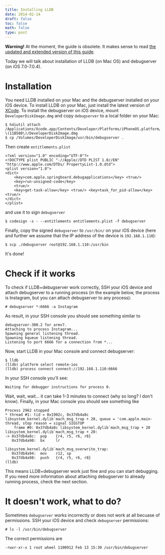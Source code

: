 ```yaml
---
title: Installing LLDB
date: 2014-02-14
draft: false
toc: false
math: false
type: post
---
```


__Warning!__ At the moment, the guide is obsolete. It makes sense to read [the updated and extended version of this guide](../2016-04-27-debugging-ios-binaries-with-lldb/).

Today we will talk about installation of LLDB (on Mac OS) and debugserver (on iOS 7.0-7.0.4).

# Installation

You need LLDB installed on your Mac and the debugserver installed on your iOS device. To install LLDB on your Mac, just install the latest version of [XCode](https://developer.apple.com/xcode/). To install the debugserver on iOS device, mount `DeveloperDiskImage.dmg` and copy `debugserver` to a local folder on your Mac: 

```
$ hdiutil attach /Applications/Xcode.app/Contents/Developer/Platforms/iPhoneOS.platform/DeviceSupport/7.0.3\ \(11B508\)/DeveloperDiskImage.dmg
$ cp /Volumes/DeveloperDiskImage/usr/bin/debugserver .
```

Then create `entitlements.plist`

```
<?xml version="1.0" encoding="UTF-8"?>
<!DOCTYPE plist PUBLIC "-//Apple//DTD PLIST 1.0//EN" "http://www.apple.com/DTDs/ PropertyList-1.0.dtd">
<plist version="1.0">
<dict>
	<key>com.apple.springboard.debugapplications</key> <true/>
	<key>run-unsigned-code</key>
	<true/>
	<key>get-task-allow</key> <true/> <key>task_for_pid-allow</key> <true/>
</dict> 
</plist>
```

and use it to sign `debugserver`

```
$ codesign -s - --entitlements entitlements.plist -f debugserver
```

Finally, copy the signed `debugserver` to `/usr/bin/` on your iOS device (here and further we assume that the IP address of the device is `192.168.1.110`): 

```
$ scp ./debugserver root@192.168.1.110:/usr/bin
```

It's done! 

# Check if it works

To check if LLDB+debugserver work correctly, SSH your iOS device and attach debugserver to a running process (in the example below, the process is Instagram, but you can attach debugserver to any process): 

```
# debugserver *:6666 -a Instagram
```

As result, in your SSH console you should see something similar to 

```
debugserver-300.2 for armv7.
Attaching to process Instagram...
Spawning general listening thread.
Spawning kqueue listening thread.
Listening to port 6666 for a connection from *...
```

Now, start LLDB in your Mac console and connect debugserver: 

```
$ lldb
(lldb) platform select remote-ios
(lldb) process connect connect://192.168.1.110:6666
```

In your SSH console you'll see: 

```
Waiting for debugger instructions for process 0.
```

Wait, wait, wait… it can take 1-3 minutes to connect (why so long? I don't know). Finally, in your Mac console you should see something like 

```
Process 2962 stopped
* thread #1: tid = 0x1902c, 0x37db4a8c libsystem_kernel.dylib`mach_msg_trap + 20, queue = 'com.apple.main-thread, stop reason = signal SIGSTOP
    frame #0: 0x37db4a8c libsystem_kernel.dylib`mach_msg_trap + 20
libsystem_kernel.dylib`mach_msg_trap + 20:
-> 0x37db4a8c:  pop    {r4, r5, r6, r8}
   0x37db4a90:  bx     lr
   
libsystem_kernel.dylib`mach_msg_overwrite_trap:
   0x37db4a94:  mov    r12, sp
   0x37db4a98:  push   {r4, r5, r6, r8}
(lldb)
```

This means LLDB+debugserver work just fine and you can start debugging. If you need more information about attaching debugserver to already running process, check the next section. 

# It doesn't work, what to do?

Sometimes `debugserver` works incorrectly or does not work at all becuase of permissions. SSH your iOS device and check  `debugserver` permissions: 

```
# ls -l /usr/bin/debugserver
```

The correct permissions are 

```
-rwxr-xr-x 1 root wheel 1100912 Feb 13 15:30 /usr/bin/debugserver
```
